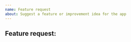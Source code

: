 ```yaml
---
name: Feature request
about: Suggest a feature or improvement idea for the app
---
```

<!-- 
STEP 1: Before creating a new issue, check out the pinned issue called "improvements in development" and make sure your feature request is not already on the list.
STEP 2: Make sure the issue title looks consistent with titles of other issues and starts with: [Feature request]
STEP 3: Describe your feature request below
-->

## Feature request: